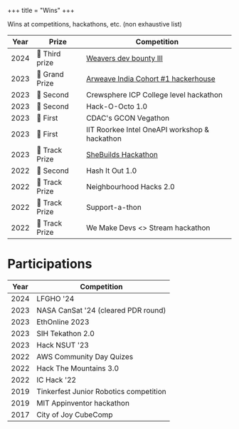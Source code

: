+++
title = "Wins"
+++

Wins at competitions, hackathons, etc. (non exhaustive list)


| Year | Prize         | Competition                                                                                  |
| ---- | ------------- | -------------------------------------------------------------------------------------------- |
| 2024 | 🥉 Third prize | [Weavers dev bounty III](https://x.com/Weavers_Org/status/1821262463897075745)               |
| 2023 | 🥇 Grand Prize | [Arweave India Cohort #1 hackerhouse](https://x.com/arweaveindia/status/1734972911163961371) |
| 2023 | 🥈 Second      | Crewsphere ICP College level hackathon                                                       |
| 2023 | 🥈 Second      | Hack-O-Octo 1.0                                                                              |
| 2023 | 🥇 First       | CDAC's GCON Vegathon                                                                         |
| 2023 | 🥇 First       | IIT Roorkee Intel OneAPI workshop & hackathon                                                |
| 2023 | 🏅 Track Prize | [SheBuilds Hackathon](https://devfolio.co/projects/pokemonzilla-c051)                        |
| 2022 | 🥈 Second      | Hash It Out 1.0                                                                              |
| 2022 | 🏅 Track Prize | Neighbourhood Hacks 2.0                                                                      |
| 2022 | 🏅 Track Prize | Support-a-thon                                                                               |
| 2022 | 🏅 Track Prize | We Make Devs <> Stream hackathon                                                             |

# Participations

| Year | Competition                            |
| ---- | -------------------------------------- |
| 2024 | LFGHO '24                              |
| 2023 | NASA CanSat '24 (cleared PDR round)    |
| 2023 | EthOnline 2023                         |
| 2023 | SIH Tekathon 2.0                       |
| 2023 | Hack NSUT '23                          |
| 2022 | AWS Community Day Quizes               |
| 2022 | Hack The Mountains 3.0                 |
| 2022 | IC Hack '22                            |
| 2019 | Tinkerfest Junior Robotics competition |
| 2019 | MIT Appinventor hackathon              |
| 2017 | City of Joy CubeComp                   |
